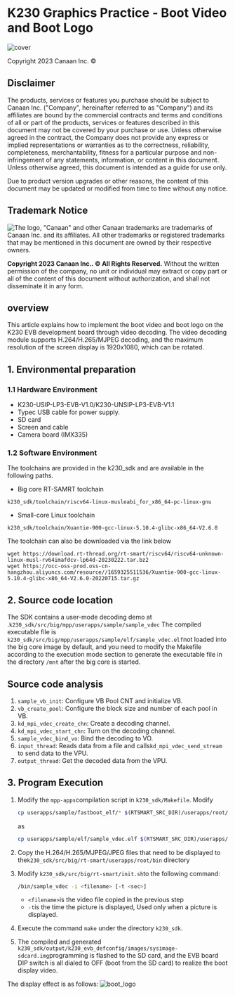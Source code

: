 # K230 Graphics Practice - Boot Video and Boot Logo

![cover](../../../zh/02_applications/tutorials/images/canaan-cover.png)

Copyright 2023 Canaan Inc. ©

<div style="page-break-after:always"></div>

## Disclaimer

The products, services or features you purchase should be subject to Canaan Inc. ("Company", hereinafter referred to as "Company") and its affiliates are bound by the commercial contracts and terms and conditions of all or part of the products, services or features described in this document may not be covered by your purchase or use. Unless otherwise agreed in the contract, the Company does not provide any express or implied representations or warranties as to the correctness, reliability, completeness, merchantability, fitness for a particular purpose and non-infringement of any statements, information, or content in this document. Unless otherwise agreed, this document is intended as a guide for use only.

Due to product version upgrades or other reasons, the content of this document may be updated or modified from time to time without any notice.

## Trademark Notice

![The logo](../../../zh/02_applications/tutorials/images/logo.png), "Canaan" and other Canaan trademarks are trademarks of Canaan Inc. and its affiliates. All other trademarks or registered trademarks that may be mentioned in this document are owned by their respective owners.

**Copyright 2023 Canaan Inc.. © All Rights Reserved.**
Without the written permission of the company, no unit or individual may extract or copy part or all of the content of this document without authorization, and shall not disseminate it in any form.

<div style="page-break-after:always"></div>

## overview

This article explains how to implement the boot video and boot logo on the K230 EVB development board through video decoding.
The video decoding module supports H.264/H.265/MJPEG decoding, and the maximum resolution of the screen display is 1920x1080, which can be rotated.

## 1. Environmental preparation

### 1.1 Hardware Environment

- K230-USIP-LP3-EVB-V1.0/K230-UNSIP-LP3-EVB-V1.1
- Typec USB cable for power supply.
- SD card
- Screen and cable
- Camera board (IMX335)

### 1.2 Software Environment

The toolchains are provided in the k230_sdk and are available in the following paths.

- Big core RT-SAMRT toolchain

``` shell
k230_sdk/toolchain/riscv64-linux-musleabi_for_x86_64-pc-linux-gnu
```

- Small-core Linux toolchain

``` shell
k230_sdk/toolchain/Xuantie-900-gcc-linux-5.10.4-glibc-x86_64-V2.6.0
```

The toolchain can also be downloaded via the link below

``` shell
wget https://download.rt-thread.org/rt-smart/riscv64/riscv64-unknown-linux-musl-rv64imafdcv-lp64d-20230222.tar.bz2
wget https://occ-oss-prod.oss-cn-hangzhou.aliyuncs.com/resource//1659325511536/Xuantie-900-gcc-linux-5.10.4-glibc-x86_64-V2.6.0-20220715.tar.gz
```

## 2. Source code location

The SDK contains a user-mode decoding demo at .`k230_sdk/src/big/mpp/userapps/sample/sample_vdec` The compiled executable file is `k230_sdk/src/big/mpp/userapps/sample/elf/sample_vdec.elf`not loaded into the big core image by default, and you need to modify the Makefile according to the execution mode section to generate the executable file in the directory `/mnt` after the big core is started.

## Source code analysis

1. `sample_vb_init`: Configure VB Pool CNT and initialize VB.
1. `vb_create_pool`: Configure the block size and number of each pool in VB.
1. `kd_mpi_vdec_create_chn`: Create a decoding channel.
1. `kd_mpi_vdec_start_chn`: Turn on the decoding channel.
1. `sample_vdec_bind_vo`: Bind the decoding to VO.
1. `input_thread`: Reads data from a file and calls`kd_mpi_vdec_send_stream` to send data to the VPU.
1. `output_thread`: Get the decoded data from the VPU.

## 3. Program Execution

1. Modify the `mpp-apps`compilation script in `k230_sdk/Makefile`. Modify

   ```sh
   cp userapps/sample/fastboot_elf/* $(RTSMART_SRC_DIR)/userapps/root/bin/; \
   ```

   as

    ```sh
    cp userapps/sample/elf/sample_vdec.elf $(RTSMART_SRC_DIR)/userapps/root/bin/; \
    ```

1. Copy the H.264/H.265/MJPEG/JPEG files that need to be displayed to the`k230_sdk/src/big/rt-smart/userapps/root/bin` directory

1. Modify `k230_sdk/src/big/rt-smart/init.sh`to the following command:

    ```sh
    /bin/sample_vdec -i <filename> [-t <sec>]
    ```

    - `<filename>`is the video file copied in the previous step
    - `-t`is the time the picture is displayed, Used only when a picture is displayed.

1. Execute the command `make` under the directory `k230_sdk`.
1. The compiled and generated `k230_sdk/output/k230_evb_defconfig/images/sysimage-sdcard.img`programming is flashed to the SD card, and the EVB board DIP switch is all dialed to OFF (boot from the SD card) to realize the boot display video.

The display effect is as follows:
![boot_logo](../../../zh/02_applications/tutorials/images/boot_logo.png)
